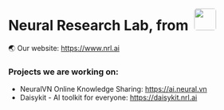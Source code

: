 <h1>Neural Research Lab, from <img height="44px" style="border-radius: 5px; margin-bottom: -10px; margin-left: 5px" src="https://user-images.githubusercontent.com/18329471/222510618-3e107f47-cf96-4ac2-9134-a8f602a5ac57.svg"/></h1>

:earth_asia: Our website: <https://www.nrl.ai>

### Projects we are working on:

- NeuralVN Online Knowledge Sharing: <https://ai.neural.vn>
- Daisykit - AI toolkit for everyone: <https://daisykit.nrl.ai>

